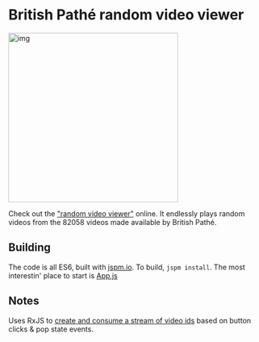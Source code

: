 # British Pathé random video viewer

<img width="336" alt="img" src="https://cloud.githubusercontent.com/assets/129330/9027930/a9cbb9e4-3935-11e5-98f1-55b9b98f54ed.png">

Check out the ["random video viewer"](http://mrspeaker.github.io/pathe/) online. It endlessly plays random videos from the 82058 videos made available by British Pathé. 

## Building

The code is all ES6, built with [jspm.io](http://jspm.io/). To build, `jspm install`. The most interestin' place to start is [App.js](https://github.com/mrspeaker/pathe/blob/master/src/App.js)

## Notes

Uses RxJS to [create and consume a stream of video ids](https://github.com/mrspeaker/pathe/blob/4a4321d3ca8936ab5b5a96e632a0a940847f2d9b/src/App.js#L47) based on button clicks & pop state events.
